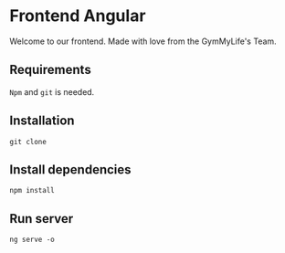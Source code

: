 # Frontend Angular 
Welcome to our frontend. Made with love from the GymMyLife's Team.
## Requirements
```Npm``` and ```git``` is needed.
## Installation
```git clone ```

## Install dependencies
```npm install```
## Run server
```ng serve -o```
